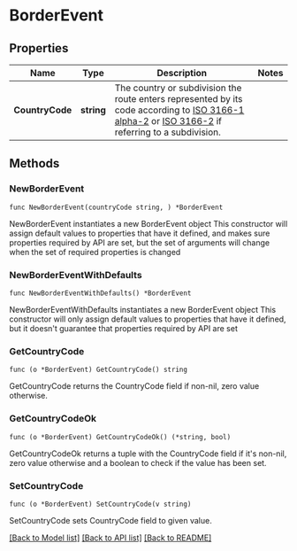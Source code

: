 # BorderEvent

## Properties

Name | Type | Description | Notes
------------ | ------------- | ------------- | -------------
**CountryCode** | **string** | The country or subdivision the route enters represented by its code according to [ISO 3166-1 alpha-2](https://en.wikipedia.org/wiki/ISO_3166-1_alpha-2) or [ISO 3166-2](https://en.wikipedia.org/wiki/ISO_3166-2) if referring to a subdivision. | 

## Methods

### NewBorderEvent

`func NewBorderEvent(countryCode string, ) *BorderEvent`

NewBorderEvent instantiates a new BorderEvent object
This constructor will assign default values to properties that have it defined,
and makes sure properties required by API are set, but the set of arguments
will change when the set of required properties is changed

### NewBorderEventWithDefaults

`func NewBorderEventWithDefaults() *BorderEvent`

NewBorderEventWithDefaults instantiates a new BorderEvent object
This constructor will only assign default values to properties that have it defined,
but it doesn't guarantee that properties required by API are set

### GetCountryCode

`func (o *BorderEvent) GetCountryCode() string`

GetCountryCode returns the CountryCode field if non-nil, zero value otherwise.

### GetCountryCodeOk

`func (o *BorderEvent) GetCountryCodeOk() (*string, bool)`

GetCountryCodeOk returns a tuple with the CountryCode field if it's non-nil, zero value otherwise
and a boolean to check if the value has been set.

### SetCountryCode

`func (o *BorderEvent) SetCountryCode(v string)`

SetCountryCode sets CountryCode field to given value.



[[Back to Model list]](../README.md#documentation-for-models) [[Back to API list]](../README.md#documentation-for-api-endpoints) [[Back to README]](../README.md)


